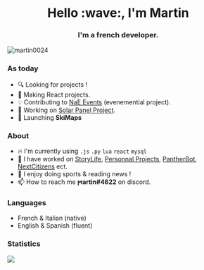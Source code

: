<h1 align="center">Hello :wave:, I'm Martin</h1>
<h3 align="center">I'm a french developer.</h3>

<p align="left"> <img src="https://komarev.com/ghpvc/?username=martin-fullstacks&label=Profile%20views&color=0e75b6&style=flat" alt="martin0024" /> </p>

### As today

- :mag: Looking for projects !
- :pencil: Making React projects.
- :bulb: Contributing to <a href="https://nae.events/">NaE Events</a> (evenemential project).
- :construction: Working on <a href="https://github.com/project-solar-system-es">Solar Panel Project</a>.
- :rocket: Launching **SkiMaps**

### About

- :fire: I'm currently using `.js` `.py` `lua` `react` `mysql`
- :hammer: I have worked on [StoryLife](https://storylife.fr/), [Personnal Projects](https://martinportfolio.fr/), [PantherBot](https://pantherbot.martinportfolio.fr/), [NextCitizens](https://nextcitizens.github.io/ncs_documentation/)  ect. 
- :eyes: I enjoy doing sports & reading news ! 
- :mailbox: How to reach me **ϻartin#4622** on discord.
    
### Languages

- French & Italian (native)
- English & Spanish (fluent)


### Statistics


<div>
    <img height="" src="https://github-readme-stats.vercel.app/api?username=martin0024&theme=dark&hide_border=true&include_all_commits=false&count_private=true"/>
</div>
